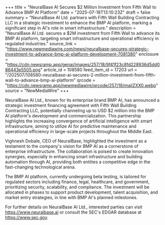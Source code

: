 +++
title = "NeuralBase AI Secures $2 Million Investment from Fifth Wall to Advance BMP AI Platform"
date = "2025-07-18T13:10:23Z"
draft = false
summary = "NeuralBase AI Ltd. partners with Fifth Wall Building Contracting LLC in a strategic investment to enhance the BMP AI platform, marking a significant step in AI's role in smart infrastructure."
description = "NeuralBase AI Ltd. secures a $2M investment from Fifth Wall to advance its BMP AI platform, targeting smart infrastructure and operational efficiency in regulated industries."
source_link = "https://www.newmediawire.com/news/neuralbase-secures-strategic-investment-to-advance-bmp-ai-platform-development-7081380"
enclosure = "https://cdn.newsramp.app/genai/images/257/18/9f41f23c8fd228936d5dd086443e5505.png"
article_id = 108580
feed_item_id = 17203
url = "/202507/108580-neuralbase-ai-secures-2-million-investment-from-fifth-wall-to-advance-bmp-ai-platform"
qrcode = "https://cdn.newsramp.app/newmediawire/qrcode/257/18/mailZXX0.webp"
source = "NewMediaWire"
+++

<p>NeuralBase AI Ltd., known for its enterprise brand BMP AI, has announced a strategic investment financing agreement with Fifth Wall Building Contracting LLC, potentially channeling up to USD $2 million into the BMP AI platform's development and commercialization. This partnership highlights the increasing convergence of artificial intelligence with smart infrastructure, aiming to utilize AI for predictive maintenance and operational efficiency in large-scale projects throughout the Middle East.</p><p>Vighnesh Dobale, CEO of NeuralBase, highlighted the investment as a testament to the company's vision for BMP AI as a cornerstone of enterprise infrastructure. The collaboration is poised to create innovation synergies, especially in enhancing smart infrastructure and building automation through AI, providing both entities a competitive edge in the fast-changing technological arena.</p><p>The BMP AI platform, currently undergoing beta testing, is tailored for regulated sectors including finance, legal, healthcare, and government, prioritizing security, scalability, and compliance. The investment will be allocated in phases to support product development, talent acquisition, and market entry strategies, in line with BMP AI's planned milestones.</p><p>For further details on NeuralBase AI Ltd., interested parties can visit <a href='https://www.neuralbase.ai' rel='nofollow' target='_blank'>https://www.neuralbase.ai</a> or consult the SEC's EDGAR database at <a href='https://www.sec.gov' rel='nofollow' target='_blank'>https://www.sec.gov</a>.</p>